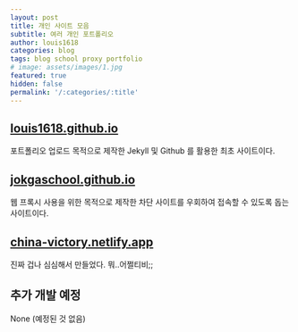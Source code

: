 ```yaml
---
layout: post
title: 개인 사이트 모음
subtitle: 여러 개인 포트폴리오
author: louis1618
categories: blog
tags: blog school proxy portfolio
# image: assets/images/1.jpg
featured: true
hidden: false
permalink: '/:categories/:title'
---
```


## [louis1618.github.io](https://louis1618.github.io)

포트폴리오 업로드 목적으로 제작한 Jekyll 및 Github 를 활용한 최초 사이트이다.

## [jokgaschool.github.io](https://jokgaschool.github.io)

웹 프록시 사용을 위한 목적으로 제작한 차단 사이트를 우회하여 접속할 수 있도록 돕는 사이트이다.

## [china-victory.netlify.app](https://china-victory.netlify.app/)

진짜 겁나 심심해서 만들었다. 뭐..어쩔티비;;

## 추가 개발 예정

None (예정된 것 없음)
